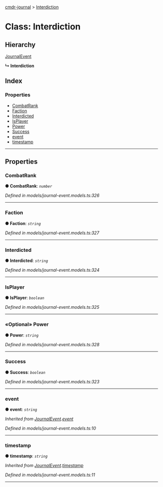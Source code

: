 [cmdr-journal](../README.md) > [Interdiction](../classes/interdiction.md)



# Class: Interdiction

## Hierarchy


 [JournalEvent](journalevent.md)

**↳ Interdiction**







## Index

### Properties

* [CombatRank](interdiction.md#combatrank)
* [Faction](interdiction.md#faction)
* [Interdicted](interdiction.md#interdicted)
* [IsPlayer](interdiction.md#isplayer)
* [Power](interdiction.md#power)
* [Success](interdiction.md#success)
* [event](interdiction.md#event)
* [timestamp](interdiction.md#timestamp)



---
## Properties
<a id="combatrank"></a>

###  CombatRank

**●  CombatRank**:  *`number`* 

*Defined in models/journal-event.models.ts:326*





___

<a id="faction"></a>

###  Faction

**●  Faction**:  *`string`* 

*Defined in models/journal-event.models.ts:327*





___

<a id="interdicted"></a>

###  Interdicted

**●  Interdicted**:  *`string`* 

*Defined in models/journal-event.models.ts:324*





___

<a id="isplayer"></a>

###  IsPlayer

**●  IsPlayer**:  *`boolean`* 

*Defined in models/journal-event.models.ts:325*





___

<a id="power"></a>

### «Optional» Power

**●  Power**:  *`string`* 

*Defined in models/journal-event.models.ts:328*





___

<a id="success"></a>

###  Success

**●  Success**:  *`boolean`* 

*Defined in models/journal-event.models.ts:323*





___

<a id="event"></a>

###  event

**●  event**:  *`string`* 

*Inherited from [JournalEvent](journalevent.md).[event](journalevent.md#event)*

*Defined in models/journal-event.models.ts:10*





___

<a id="timestamp"></a>

###  timestamp

**●  timestamp**:  *`string`* 

*Inherited from [JournalEvent](journalevent.md).[timestamp](journalevent.md#timestamp)*

*Defined in models/journal-event.models.ts:11*





___


